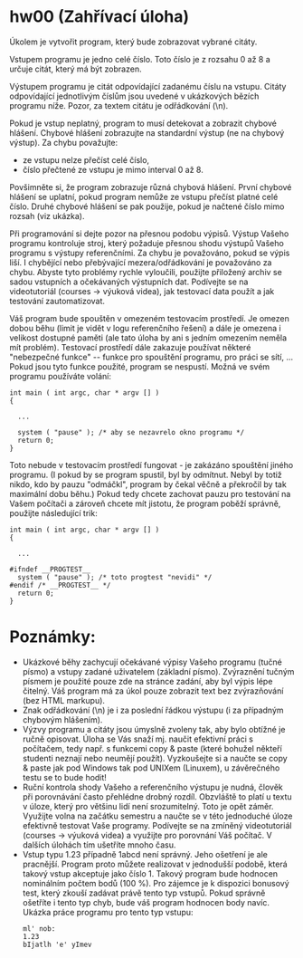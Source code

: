 # hw00 (Zahřívací úloha)

Úkolem je vytvořit program, který bude zobrazovat vybrané citáty.

Vstupem programu je jedno celé číslo. Toto číslo je z rozsahu 0 až 8 a určuje citát, který má být zobrazen.

Výstupem programu je citát odpovídající zadanému číslu na vstupu. Citáty odpovídající jednotlivým číslům jsou uvedené v ukázkových bězích programu níže. Pozor, za textem citátu je odřádkování (\n).

Pokud je vstup neplatný, program to musí detekovat a zobrazit chybové hlášení. Chybové hlášení zobrazujte na standardní výstup (ne na chybový výstup). Za chybu považujte:

- ze vstupu nelze přečíst celé číslo,
- číslo přečtené ze vstupu je mimo interval 0 až 8.

Povšimněte si, že program zobrazuje různá chybová hlášení. První chybové hlášení se uplatní, pokud program nemůže ze vstupu přečíst platné celé číslo. Druhé chybové hlášení se pak použije, pokud je načtené číslo mimo rozsah (viz ukázka).

Při programování si dejte pozor na přesnou podobu výpisů. Výstup Vašeho programu kontroluje stroj, který požaduje přesnou shodu výstupů Vašeho programu s výstupy referenčními. Za chybu je považováno, pokud se výpis liší. I chybějící nebo přebývající mezera/odřádkování je považováno za chybu. Abyste tyto problémy rychle vyloučili, použijte přiložený archiv se sadou vstupních a očekávaných výstupních dat. Podívejte se na videotutoriál (courses -> výuková videa), jak testovací data použít a jak testování zautomatizovat.

Váš program bude spouštěn v omezeném testovacím prostředí. Je omezen dobou běhu (limit je vidět v logu referenčního řešení) a dále je omezena i velikost dostupné paměti (ale tato úloha by ani s jedním omezením neměla mít problém). Testovací prostředí dále zakazuje používat některé "nebezpečné funkce" -- funkce pro spouštění programu, pro práci se sítí, ... Pokud jsou tyto funkce použité, program se nespustí. Možná ve svém programu používáte volání:

```
int main ( int argc, char * argv [] )
{

  ...

  system ( "pause" ); /* aby se nezavrelo okno programu */
  return 0;
}
```

Toto nebude v testovacím prostředí fungovat - je zakázáno spouštění jiného programu. (I pokud by se program spustil, byl by odmítnut. Nebyl by totiž nikdo, kdo by pauzu "odmáčkl", program by čekal věčně a překročil by tak maximální dobu běhu.) Pokud tedy chcete zachovat pauzu pro testování na Vašem počítači a zároveň chcete mít jistotu, že program poběží správně, použijte následující trik:

```
int main ( int argc, char * argv [] )
{

  ...

#ifndef __PROGTEST__
  system ( "pause" ); /* toto progtest "nevidi" */
#endif /* __PROGTEST__ */
  return 0;
}
```

# Poznámky:

- Ukázkové běhy zachycují očekávané výpisy Vašeho programu (tučné písmo) a vstupy zadané uživatelem (základní písmo). Zvýraznění tučným písmem je použité pouze zde na stránce zadání, aby byl výpis lépe čitelný. Váš program má za úkol pouze zobrazit text bez zvýrazňování (bez HTML markupu).
- Znak odřádkování (\n) je i za poslední řádkou výstupu (i za případným chybovým hlášením).
- Výzvy programu a citáty jsou úmyslně zvoleny tak, aby bylo obtížné je ručně opisovat. Úloha se Vás snaží mj. naučit efektivní práci s počítačem, tedy např. s funkcemi copy & paste (které bohužel někteří studenti neznají nebo neumějí použít). Vyzkoušejte si a naučte se copy & paste jak pod Windows tak pod UNIXem (Linuxem), u závěrečného testu se to bude hodit!
- Ruční kontrola shody Vašeho a referenčního výstupu je nudná, člověk při porovnávání často přehlédne drobný rozdíl. Obzvláště to platí u textu v úloze, který pro většinu lidí není srozumitelný. Toto je opět záměr. Využijte volna na začátku semestru a naučte se v této jednoduché úloze efektivně testovat Vaše programy. Podívejte se na zmíněný videotutoriál (courses -> výuková videa) a využijte pro porovnání Váš počítač. V dalších úlohách tím ušetříte mnoho času.
- Vstup typu 1.23 případně 1abcd není správný. Jeho ošetření je ale pracnější. Program proto můžete realizovat v jednodušší podobě, která takový vstup akceptuje jako číslo 1. Takový program bude hodnocen nominálním počtem bodů (100 %). Pro zájemce je k dispozici bonusový test, který zkouší zadávat právě tento typ vstupů. Pokud správně ošetříte i tento typ chyb, bude váš program hodnocen body navíc. Ukázka práce programu pro tento typ vstupu:
  ```
  ml' nob:
  1.23
  bIjatlh 'e' yImev
  ```
